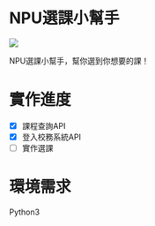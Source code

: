 # NPU選課小幫手
[![](https://img.shields.io/badge/python-3.6-blue.svg)](https://www.python.org/)

NPU選課小幫手，幫你選到你想要的課！


# 實作進度
- [x] 課程查詢API
- [x] 登入校務系統API
- [ ] 實作選課

# 環境需求
Python3


